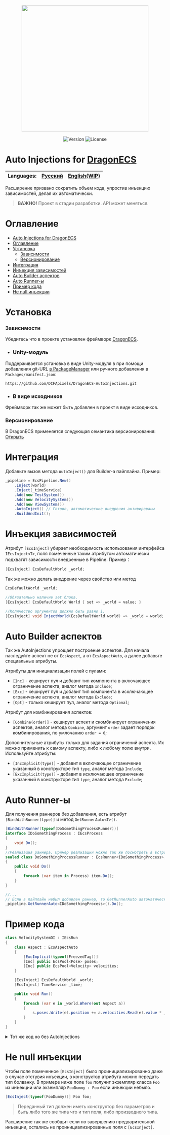 <p align="center">
<img width="400" src="https://github.com/DCFApixels/DragonECS-AutoInjections/assets/99481254/11868b2e-21f7-4f47-8970-03ad6329cf0e.png">
</p>

<p align="center">
<img alt="Version" src="https://img.shields.io/github/package-json/v/DCFApixels/DragonECS-AutoInjections?color=%23ff4e85&style=for-the-badge">
<img alt="License" src="https://img.shields.io/github/license/DCFApixels/DragonECS-AutoInjections?color=ff4e85&style=for-the-badge">
<!--<img alt="Discord" src="https://img.shields.io/discord/1111696966208999525?color=%23ff4e85&label=Discord&logo=Discord&logoColor=%23ff4e85&style=for-the-badge">-->
</p>

# Auto Injections for [DragonECS](https://github.com/DCFApixels/DragonECS)

| Languages: | [Русский](https://github.com/DCFApixels/DragonECS-AutoInjections/blob/main/README-RU.md) | [English(WIP)](https://github.com/DCFApixels/DragonECS-AutoInjections) |
| :--- | :--- | :--- |

Расширение призвано сократить объем кода, упростив инъекцию  зависимостей, делая их автоматически.
> **ВАЖНО!** Проект в стадии разработки. API может меняться.
# Оглавление
- [Auto Injections for DragonECS](#auto-injections-for-dragonecs)
- [Оглавление](#оглавление)
- [Установка](#установка)
    - [Зависимости](#зависимости)
    - [Версионирование](#версионирование)
- [Интеграция](#интеграция)
- [Инъекция зависимостей](#инъекция-зависимостей)
- [Auto Builder аспектов](#auto-builder-аспектов)
- [Auto Runner-ы](#auto-runner-ы)
- [Пример кода](#пример-кода)
- [Не null инъекции](#не-null-инъекции)

# Установка
### Зависимости
Убедитесь что в проекте установлен фреймворк [DragonECS](https://github.com/DCFApixels/DragonECS).
* ### Unity-модуль
Поддерживается установка в виде Unity-модуля в  при помощи добавления git-URL [в PackageManager](https://docs.unity3d.com/2023.2/Documentation/Manual/upm-ui-giturl.html) или ручного добавления в `Packages/manifest.json`: 
```
https://github.com/DCFApixels/DragonECS-AutoInjections.git
```
* ### В виде исходников
Фреймворк так же может быть добавлен в проект в виде исходников. 

### Версионирование
В DragonECS применяется следующая семантика версионирования: [Открыть](https://gist.github.com/DCFApixels/e53281d4628b19fe5278f3e77a7da9e8#%D0%B2%D0%B5%D1%80%D1%81%D0%B8%D0%BE%D0%BD%D0%B8%D1%80%D0%BE%D0%B2%D0%B0%D0%BD%D0%B8%D0%B5)

# Интеграция
Добавьте вызов метода `AutoInject()` для Builder-а пайплайна. Пример:
```csharp
_pipeline = EcsPipeline.New()
    .Inject(world)
    .Inject(_timeService)
    .Add(new TestSystem())
    .Add(new VelocitySystem())
    .Add(new ViewSystem())
    .AutoInject() // Готово, автоматические внедрения активированы
    .BuildAndInit();
```
  
# Инъекция зависимостей
Атрибут `[EcsInject]` убирает необходимость использования интерфейса `IEcsInject<T>`, поля помеченные таким атрибутом автоматически подхватят зависимости внедренные в Pipeline. Пример： 
```csharp
[EcsInject] EcsDefaultWorld _world;
```
Так же можно делать внедрение через свойство или метод
```csharp
EcsDefaultWorld _world;

//Обязательно наличие set блока.  
[EcsInject] EcsDefaultWorld World { set => _world = value; } 

//Количество аргументов должно быть равно 1.
[EcsInject] void InjectWorld(EcsDefaultWorld world) => _world = world;
```
# Auto Builder аспектов
Так же AutoInjections упрощает построение аспектов. Для начала наследуйте аспект не от `EcsAspect`, а от `EcsAspectAuto`, а далее добавьте специальные атрибуты.

Атрибуты для инициализации полей с пулами: 
* `[Inc]` - кеширует пул и добавит тип компонента в включающее ограничение аспекта, аналог метода `Include`;
* `[Exc]` - кеширует пул и добавит тип компонента в исключающее ограничение аспекта, аналог метода `Exclude`;
* `[Opt]` - только кеширует пул, аналог метода `Optional`;

Атрибут для комбинирования аспектов:
* `[Combine(order)]` - кеширует аспект и скомбинирует ограничения аспектов, аналог метода `Combine`, аргумент `order` задает порядок комбинирования, по умлочанию `order = 0`;

Дополнительные атрибуты только для задания ограничений аспекта. Их можно применить к самому аспекту, либо к любому полю внутри. Используйте атрибуты: 
* `[IncImplicit(type)]` - добавит в включающее ограничение указанный в конструкторе тип `type`, аналог метода `Include`;
* `[ExcImplicit(type)]` - добавит в исключающее ограничение указанный в конструкторе тип `type`, аналог метода `Exclude`;

# Auto Runner-ы
Для получения раннеров без добавления, есть атрибут `[BindWithRunner(type)]` и метод `GetRunnerAuto<T>()`. 
``` c#
[BindWithRunner(typeof(DoSomethingProcessRunner))]
interface IDoSomethingProcess : IEcsProcess
{
    void Do();
}
//Реализация раннера. Пример реализации можно так же посмотреть в встроенных процессах 
sealed class DoSomethingProcessRunner : EcsRunner<IDoSomethingProcess>, IDoSomethingProcess
{
    public void Do() 
    {
        foreach (var item in Process) item.Do();
    }
}

//...
// Если в пайплайн небыл добавлен раннер, то GetRunnerAuto автоматически добавит экземпляр DoSomethingProcessRunner.
_pipeline.GetRunnerAuto<IDoSomethingProcess>().Do();
```


# Пример кода
```csharp
class VelocitySystemDI : IEcsRun
{
    class Aspect : EcsAspectAuto
    {
        [ExcImplicit(typeof(FreezedTag))]
        [Inc] public EcsPool<Pose> poses;
        [Inc] public EcsPool<Velocity> velocities;
    }

    [EcsInject] EcsDefaultWorld _world;
    [EcsInject] TimeService _time;

    public void Run()
    {
        foreach (var e in _world.Where(out Aspect a))
        {
            s.poses.Write(e).position += a.velocities.Read(e).value * _time.DeltaTime;
        }
    }
}
```
<details>
<summary>Тот же код но без AutoInjections</summary>
    
```csharp
class VelocitySystem : IEcsRun, IEcsInject<EcsDefaultWorld>, IEcsInject<TimeService>
{
    class Aspect : EcsAspect
    {
        public EcsPool<Pose> poses;
        public EcsPool<Velocity> velocities;
        public Aspect(Builder b)
        {
            b.Exclude<FreezedTag>();
            poses = b.Include<Pose>();
            velocities = b.Include<Velocity>();
        }
    }

    EcsDefaultWorld _world;
    TimeService _time;

    public void Inject(EcsDefaultWorld obj) => _world = obj;
    public void Inject(TimeService obj) => _time = obj;

    public void Run()
    {
        foreach (var e in _world.Where(out Aspect a))
        {
            s.poses.Write(e).position += a.velocities.Read(e).value * _time.DeltaTime;
        }
    }
}
```

</details>
    
# Не null инъекции

Чтобы поле помеченное `[EcsInject]` было проинициализированно даже в случае отстувия инъекции, в конструктор атрибута можно передать тип болванку. В примере ниже поле `foo` получит экземпляр класса `Foo` из инъекции или экземпляр `FooDummy : Foo` если инъекции небыло.
``` csharp
[EcsInject(typeof(FooDummy))] Foo foo;
```
> Переданный тип должен иметь конструктор без параметров и быть либо того же типа что и тип поля, либо производного типа. 
  
Расширение так же сообщит если по завершению предварительной инъекции, остались не проинициализированные поля с `[EcsInject]`.
